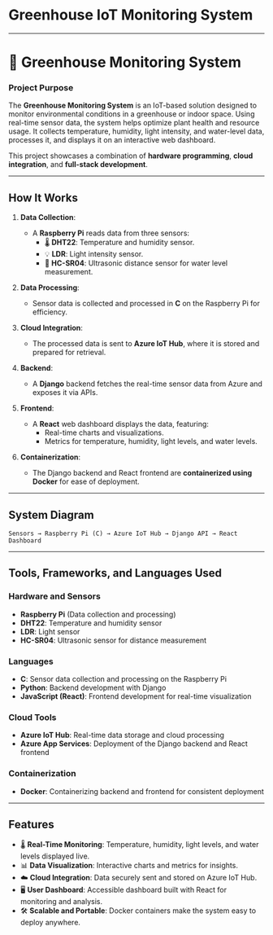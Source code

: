 # Greenhouse IoT Monitoring System
 

---

# 🌿 Greenhouse Monitoring System

### **Project Purpose**
The **Greenhouse Monitoring System** is an IoT-based solution designed to monitor environmental conditions in a greenhouse or indoor space. Using real-time sensor data, the system helps optimize plant health and resource usage. It collects temperature, humidity, light intensity, and water-level data, processes it, and displays it on an interactive web dashboard.

This project showcases a combination of **hardware programming**, **cloud integration**, and **full-stack development**.

---

## **How It Works**
1. **Data Collection**:
   - A **Raspberry Pi** reads data from three sensors:
     - 🌡️ **DHT22**: Temperature and humidity sensor.
     - 💡 **LDR**: Light intensity sensor.
     - 📏 **HC-SR04**: Ultrasonic distance sensor for water level measurement.

2. **Data Processing**:
   - Sensor data is collected and processed in **C** on the Raspberry Pi for efficiency.

3. **Cloud Integration**:
   - The processed data is sent to **Azure IoT Hub**, where it is stored and prepared for retrieval.

4. **Backend**:
   - A **Django** backend fetches the real-time sensor data from Azure and exposes it via APIs.

5. **Frontend**:
   - A **React** web dashboard displays the data, featuring:
     - Real-time charts and visualizations.
     - Metrics for temperature, humidity, light levels, and water levels.

6. **Containerization**:
   - The Django backend and React frontend are **containerized using Docker** for ease of deployment.

---

## **System Diagram**
```
Sensors → Raspberry Pi (C) → Azure IoT Hub → Django API → React Dashboard
```

---

## **Tools, Frameworks, and Languages Used**

### **Hardware and Sensors**
- **Raspberry Pi** (Data collection and processing)
- **DHT22**: Temperature and humidity sensor
- **LDR**: Light sensor
- **HC-SR04**: Ultrasonic sensor for distance measurement

### **Languages**
- **C**: Sensor data collection and processing on the Raspberry Pi
- **Python**: Backend development with Django
- **JavaScript (React)**: Frontend development for real-time visualization

### **Cloud Tools**
- **Azure IoT Hub**: Real-time data storage and cloud processing
- **Azure App Services**: Deployment of the Django backend and React frontend

### **Containerization**
- **Docker**: Containerizing backend and frontend for consistent deployment

---

## **Features**
- 🌡️ **Real-Time Monitoring**: Temperature, humidity, light levels, and water levels displayed live.
- 📊 **Data Visualization**: Interactive charts and metrics for insights.
- ☁️ **Cloud Integration**: Data securely sent and stored on Azure IoT Hub.
- 🖥️ **User Dashboard**: Accessible dashboard built with React for monitoring and analysis.
- 🛠️ **Scalable and Portable**: Docker containers make the system easy to deploy anywhere.
